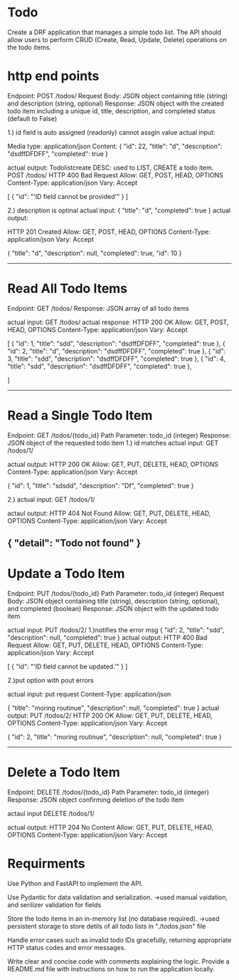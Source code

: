 # Todo
Create a DRF application that manages a simple todo list. The API should allow users to perform CRUD (Create, Read, Update, Delete) operations on the todo items.


# http end points

Endpoint: POST /todos/
Request Body: JSON object containing title (string) and description (string, optional)
Response: JSON object with the created todo item including a unique id, title, description, and
completed status (default to False)

1.) id field is auto assigned (readonly) cannot assgin value
actual input:

Media type:
           application/json
Content:
{
        "id": 22,
        "title": "d",
        "description": "dsdffDFDFF",
        "completed": true
    }


actual output:
Todolistcreate
DESC: used to LIST, CREATE a todo item.
POST /todos/
HTTP 400 Bad Request
Allow: GET, POST, HEAD, OPTIONS
Content-Type: application/json
Vary: Accept

[
    {
        "id": "'ID field cannot be provided'"
    }
]

2.) description is optinal
actual input:
{
        "title": "d",
        "completed": true
    }
actual output:

HTTP 201 Created
Allow: GET, POST, HEAD, OPTIONS
Content-Type: application/json
Vary: Accept

{
    "title": "d",
    "description": null,
    "completed": true,
    "id": 10
}

----------------------------------------------------------------------------------------------------------------------------------
Read All Todo Items
===================
Endpoint: GET /todos/
Response: JSON array of all todo items

actual input: GET /todos/
actual response:
HTTP 200 OK
Allow: GET, POST, HEAD, OPTIONS
Content-Type: application/json
Vary: Accept

[
    {
        "id": 1,
        "title": "sdd",
        "description": "dsdffDFDFF",
        "completed": true
    },
    {
        "id": 2,
        "title": "d",
        "description": "dsdffDFDFF",
        "completed": true
    },
    {
        "id": 3,
        "title": "sdd",
        "description": "dsdffDFDFF",
        "completed": true
    },
    {
        "id": 4,
        "title": "sdd",
        "description": "dsdffDFDFF",
        "completed": true
    },
    
]


----------------------------------------------------------------------------------------------------------------------------------
Read a Single Todo Item
=======================
Endpoint: GET /todos/{todo_id}
Path Parameter: todo_id (integer)
Response: JSON object of the requested todo item
1.) id matches
actual input:
GET /todos/1/

actual output:
HTTP 200 OK
Allow: GET, PUT, DELETE, HEAD, OPTIONS
Content-Type: application/json
Vary: Accept

{
    "id": 1,
    "title": "sdsdd",
    "description": "Df",
    "completed": true
}

2.)
actual input:
GET /todos/1/

actaul output:
HTTP 404 Not Found
Allow: GET, PUT, DELETE, HEAD, OPTIONS
Content-Type: application/json
Vary: Accept

{
    "detail": "Todo not found"
}
----------------------------------------------------------------------------------------------------------------------------------

Update a Todo Item
==================
Endpoint: PUT /todos/{todo_id}
Path Parameter: todo_id (integer)
Request Body: JSON object containing title (string), description (string, optional), and completed
(boolean)
Response: JSON object with the updated todo item

actual input:
PUT /todos/2/
1.)notifies the error msg 
{
    "id": 2,
    "title": "sdd",
    "description": null,
    "completed": true
}
actual output:
HTTP 400 Bad Request
Allow: GET, PUT, DELETE, HEAD, OPTIONS
Content-Type: application/json
Vary: Accept

[
    {
        "id": "'ID field cannot be updated.'"
    }
]

2.)put option with pout errors

actual input: put request
Content-Type: application/json

{
    "title": "moring routinue",
    "description": null,
    "completed": true
}
actual output:
PUT /todos/2/
HTTP 200 OK
Allow: GET, PUT, DELETE, HEAD, OPTIONS
Content-Type: application/json
Vary: Accept

{
    "id": 2,
    "title": "moring routinue",
    "description": null,
    "completed": true
}


----------------------------------------------------------------------------------------------------------------------------------
Delete a Todo Item
==================
Endpoint: DELETE /todos/{todo_id}
Path Parameter: todo_id (integer)
Response: JSON object confirming deletion of the todo item

actaul input
DELETE /todos/1/

actual output: 
HTTP 204 No Content
Allow: GET, PUT, DELETE, HEAD, OPTIONS
Content-Type: application/json
Vary: Accept

# Requirments


Use Python and FastAPI to implement the API.


Use Pydantic for data validation and serialization.
->used manual vaidation, and serilizer validation for fields

Store the todo items in an in-memory list (no database required).
->used persistent storage to store detils of all todo lists in "./todos.json" file

Handle error cases such as invalid todo IDs gracefully, returning appropriate HTTP status codes
and error messages.

Write clear and concise code with comments explaining the logic.
Provide a README.md file with instructions on how to run the application locally.

